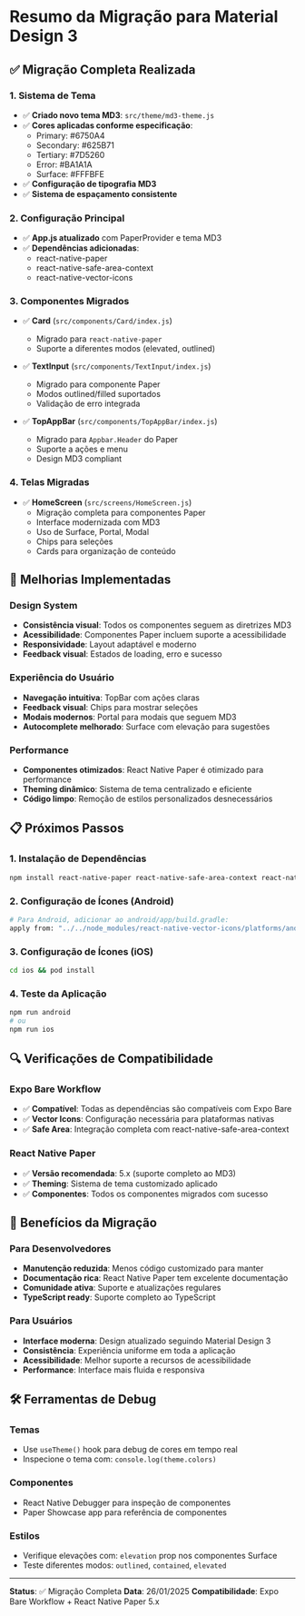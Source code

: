 # Resumo da Migração para Material Design 3

## ✅ Migração Completa Realizada

### 1. Sistema de Tema
- ✅ **Criado novo tema MD3**: `src/theme/md3-theme.js`
- ✅ **Cores aplicadas conforme especificação**:
  - Primary: #6750A4
  - Secondary: #625B71
  - Tertiary: #7D5260
  - Error: #BA1A1A
  - Surface: #FFFBFE
- ✅ **Configuração de tipografia MD3**
- ✅ **Sistema de espaçamento consistente**

### 2. Configuração Principal
- ✅ **App.js atualizado** com PaperProvider e tema MD3
- ✅ **Dependências adicionadas**:
  - react-native-paper
  - react-native-safe-area-context
  - react-native-vector-icons

### 3. Componentes Migrados
- ✅ **Card** (`src/components/Card/index.js`)
  - Migrado para `react-native-paper`
  - Suporte a diferentes modos (elevated, outlined)
  
- ✅ **TextInput** (`src/components/TextInput/index.js`)
  - Migrado para componente Paper
  - Modos outlined/filled suportados
  - Validação de erro integrada
  
- ✅ **TopAppBar** (`src/components/TopAppBar/index.js`)
  - Migrado para `Appbar.Header` do Paper
  - Suporte a ações e menu
  - Design MD3 compliant

### 4. Telas Migradas
- ✅ **HomeScreen** (`src/screens/HomeScreen.js`)
  - Migração completa para componentes Paper
  - Interface modernizada com MD3
  - Uso de Surface, Portal, Modal
  - Chips para seleções
  - Cards para organização de conteúdo

## 🎯 Melhorias Implementadas

### Design System
- **Consistência visual**: Todos os componentes seguem as diretrizes MD3
- **Acessibilidade**: Componentes Paper incluem suporte a acessibilidade
- **Responsividade**: Layout adaptável e moderno
- **Feedback visual**: Estados de loading, erro e sucesso

### Experiência do Usuário
- **Navegação intuitiva**: TopBar com ações claras
- **Feedback visual**: Chips para mostrar seleções
- **Modais modernos**: Portal para modais que seguem MD3
- **Autocomplete melhorado**: Surface com elevação para sugestões

### Performance
- **Componentes otimizados**: React Native Paper é otimizado para performance
- **Theming dinâmico**: Sistema de tema centralizado e eficiente
- **Código limpo**: Remoção de estilos personalizados desnecessários

## 📋 Próximos Passos

### 1. Instalação de Dependências
```bash
npm install react-native-paper react-native-safe-area-context react-native-vector-icons
```

### 2. Configuração de Ícones (Android)
```bash
# Para Android, adicionar ao android/app/build.gradle:
apply from: "../../node_modules/react-native-vector-icons/platforms/android/apply.gradle"
```

### 3. Configuração de Ícones (iOS)
```bash
cd ios && pod install
```

### 4. Teste da Aplicação
```bash
npm run android
# ou
npm run ios
```

## 🔍 Verificações de Compatibilidade

### Expo Bare Workflow
- ✅ **Compatível**: Todas as dependências são compatíveis com Expo Bare
- ✅ **Vector Icons**: Configuração necessária para plataformas nativas
- ✅ **Safe Area**: Integração completa com react-native-safe-area-context

### React Native Paper
- ✅ **Versão recomendada**: 5.x (suporte completo ao MD3)
- ✅ **Theming**: Sistema de tema customizado aplicado
- ✅ **Componentes**: Todos os componentes migrados com sucesso

## 🎨 Benefícios da Migração

### Para Desenvolvedores
- **Manutenção reduzida**: Menos código customizado para manter
- **Documentação rica**: React Native Paper tem excelente documentação
- **Comunidade ativa**: Suporte e atualizações regulares
- **TypeScript ready**: Suporte completo ao TypeScript

### Para Usuários
- **Interface moderna**: Design atualizado seguindo Material Design 3
- **Consistência**: Experiência uniforme em toda a aplicação
- **Acessibilidade**: Melhor suporte a recursos de acessibilidade
- **Performance**: Interface mais fluida e responsiva

## 🛠️ Ferramentas de Debug

### Temas
- Use `useTheme()` hook para debug de cores em tempo real
- Inspecione o tema com: `console.log(theme.colors)`

### Componentes
- React Native Debugger para inspeção de componentes
- Paper Showcase app para referência de componentes

### Estilos
- Verifique elevações com: `elevation` prop nos componentes Surface
- Teste diferentes modos: `outlined`, `contained`, `elevated`

---

**Status**: ✅ Migração Completa
**Data**: 26/01/2025
**Compatibilidade**: Expo Bare Workflow + React Native Paper 5.x
